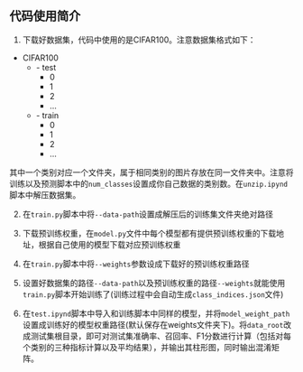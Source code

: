 ## 代码使用简介
1. 下载好数据集，代码中使用的是CIFAR100。注意数据集格式如下：
- CIFAR100
	- \- test
    	- 0
        - 1
        - 2
        - …
     - \- train
    	- 0
        - 1
        - 2
        - …

其中一个类别对应一个文件夹，属于相同类别的图片存放在同一文件夹中。注意将训练以及预测脚本中的`num_classes`设置成你自己数据的类别数。在`unzip.ipynd`脚本中解压数据集。

2. 在`train.py`脚本中将`--data-path`设置成解压后的训练集文件夹绝对路径

3. 下载预训练权重，在`model.py`文件中每个模型都有提供预训练权重的下载地址，根据自己使用的模型下载对应预训练权重

4. 在`train.py`脚本中将`--weights`参数设成下载好的预训练权重路径

5. 设置好数据集的路径`--data-path`以及预训练权重的路径`--weights`就能使用`train.py`脚本开始训练了(训练过程中会自动生成`class_indices.json`文件)

6. 在`test.ipynd`脚本中导入和训练脚本中同样的模型，并将`model_weight_path`设置成训练好的模型权重路径(默认保存在weights文件夹下)。将`data_root`改成测试集根目录，即可对测试集准确率、召回率、F1分数进行计算（包括对每个类别的三种指标计算以及平均结果），并输出其柱形图，同时输出混淆矩阵。
